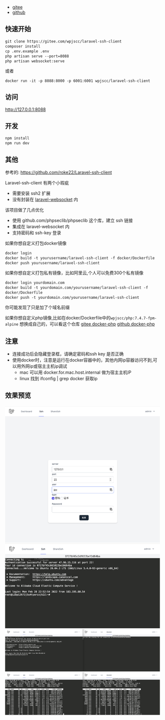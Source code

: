 
* [gitee](https://gitee.com/wpjscc/laravel-ssh-client)
* [github](https://github.com/wpjscc/laravel-ssh-client)
## 快速开始
```
git clone https://gitee.com/wpjscc/laravel-ssh-client
composer install
cp .env.example .env
php artisan serve --port=8088
php artisan websocket:serve

```

或者

```
docker run -it -p 8088:8000 -p 6001:6001 wpjscc/laravel-ssh-client

```

## 访问

http://127.0.0.1:8088

## 开发

```
npm install
npm run dev
```



## 其他
参考的: https://github.com/roke22/Laravel-ssh-client

Laravel-ssh-client 有两个小瑕疵
* 需要安装 ssh2 扩展
* 没有封装在 [laravel-websocket](https://github.com/beyondcode/laravel-websockets) 内

该项目做了几点优化
* 使用 github.com/phpseclib/phpseclib 这个库，建立 ssh 链接
* 集成在 laravel-websocket 内
* 支持密码和 ssh-key 登录

如果你想自定义打包docker镜像
```
docker login
docker build -t yourusername/laravel-ssh-client -f docker/Dockerfile
docker push yourusername/laravel-ssh-client
```
如果你想自定义打包私有镜像，比如阿里云,个人可以免费300个私有镜像
```
docker login yourdomain.com
docker build -t yourdomain.com/yourusername/laravel-ssh-client -f docker/Dockerfile
docker push -t yourdomain.com/yourusername/laravel-ssh-client
```
你可能发现了只是加了个域名前缀

如果你想自定义php镜像,比如在docker/Dockerfile中的`wpjscc/php:7.4.7-fpm-alpine` 想换成自己的，可以看这个仓库
[gitee docker-php](https://github.com/wpjscc/docker-php)
[github docker-php](https://gitee.com/wpjscc/docker-php)


## 注意

* 连接成功后会隐藏登录框，请确定密码和ssh key 是否正确
* 使用docker时，注意是运行在docker容器中的，其他内网ip容器访问不到,可以用外网ip或宿主主机ip调试
  * mac 可以用 docker.for.mac.host.internal 做为宿主主机IP
  * linux 找到 ifconfig | grep docker 获取ip

## 效果预览

![](/public/image/login.png)
![](/public/image/iterm.png)
![](/public/image/iterm-share.png)
![](/public/image/top.png)


